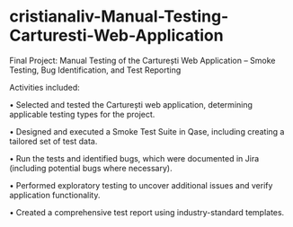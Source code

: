 # cristianaliv-Manual-Testing-Carturesti-Web-Application

Final Project: Manual Testing of the Carturești Web Application – Smoke Testing, Bug Identification, and Test Reporting

Activities included:

• Selected and tested the Carturești web application, determining applicable testing types for the project.

• Designed and executed a Smoke Test Suite in Qase, including creating a tailored set of test data.

• Run the tests and identified bugs, which were documented in Jira (including potential bugs where necessary).

• Performed exploratory testing to uncover additional issues and verify application functionality.

• Created a comprehensive test report using industry-standard templates.
